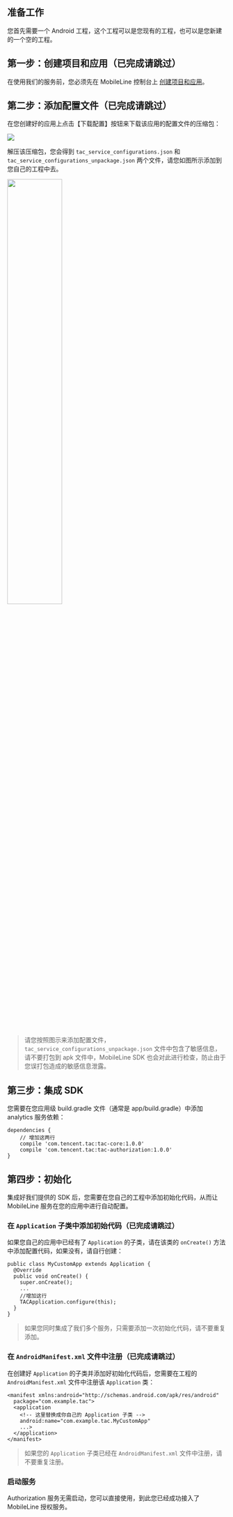 ## 准备工作

您首先需要一个 Android 工程，这个工程可以是您现有的工程，也可以是您新建的一个空的工程。

## 第一步：创建项目和应用（已完成请跳过）

在使用我们的服务前，您必须先在 MobileLine 控制台上 [创建项目和应用](http://tcecqpoc.fsphere.cn/document/product/666/15345)。

## 第二步：添加配置文件（已完成请跳过）

在您创建好的应用上点击【下载配置】按钮来下载该应用的配置文件的压缩包：

![](http://tacimg-1253960454.cosgz.myqcloud.com/guides/project/downloadConfig.png)

解压该压缩包，您会得到 `tac_service_configurations.json` 和 `tac_service_configurations_unpackage.json` 两个文件，请您如图所示添加到您自己的工程中去。

<img src="http://tac-android-libs-1253960454.cosgz.myqcloud.com/tac_android_configuration.jpg" width="50%" height="50%">

> 请您按照图示来添加配置文件，`tac_service_configurations_unpackage.json` 文件中包含了敏感信息，请不要打包到 apk 文件中，MobileLine SDK 也会对此进行检查，防止由于您误打包造成的敏感信息泄露。


## 第三步：集成 SDK

您需要在您应用级 build.gradle 文件（通常是 app/build.gradle）中添加 analytics 服务依赖：

```
dependencies {
    // 增加这两行
    compile 'com.tencent.tac:tac-core:1.0.0'
    compile 'com.tencent.tac:tac-authorization:1.0.0'
}
```

## 第四步：初始化

集成好我们提供的 SDK 后，您需要在您自己的工程中添加初始化代码，从而让 MobileLine 服务在您的应用中进行自动配置。

### 在 `Application` 子类中添加初始代码（已完成请跳过）

如果您自己的应用中已经有了 `Application` 的子类，请在该类的 `onCreate()` 方法中添加配置代码，如果没有，请自行创建：

```
public class MyCustomApp extends Application {
  @Override
  public void onCreate() {
    super.onCreate();
    ...
    //增加这行
    TACApplication.configure(this);
  }
}

```

> 如果您同时集成了我们多个服务，只需要添加一次初始化代码，请不要重复添加。

### 在 `AndroidManifest.xml` 文件中注册（已完成请跳过）

在创建好 `Application` 的子类并添加好初始化代码后，您需要在工程的 `AndroidManifest.xml` 文件中注册该 `Application` 类：

```
<manifest xmlns:android="http://schemas.android.com/apk/res/android"
  package="com.example.tac">
  <application
    <!-- 这里替换成你自己的 Application 子类 -->
    android:name="com.example.tac.MyCustomApp"
    ...>
  </application>
</manifest>
```

> 如果您的 `Application` 子类已经在 `AndroidManifest.xml` 文件中注册，请不要重复注册。

### 启动服务

Authorization 服务无需启动，您可以直接使用，到此您已经成功接入了 MobileLine 授权服务。
